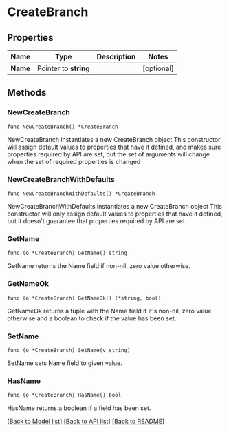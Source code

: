 # CreateBranch

## Properties

Name | Type | Description | Notes
------------ | ------------- | ------------- | -------------
**Name** | Pointer to **string** |  | [optional] 

## Methods

### NewCreateBranch

`func NewCreateBranch() *CreateBranch`

NewCreateBranch instantiates a new CreateBranch object
This constructor will assign default values to properties that have it defined,
and makes sure properties required by API are set, but the set of arguments
will change when the set of required properties is changed

### NewCreateBranchWithDefaults

`func NewCreateBranchWithDefaults() *CreateBranch`

NewCreateBranchWithDefaults instantiates a new CreateBranch object
This constructor will only assign default values to properties that have it defined,
but it doesn't guarantee that properties required by API are set

### GetName

`func (o *CreateBranch) GetName() string`

GetName returns the Name field if non-nil, zero value otherwise.

### GetNameOk

`func (o *CreateBranch) GetNameOk() (*string, bool)`

GetNameOk returns a tuple with the Name field if it's non-nil, zero value otherwise
and a boolean to check if the value has been set.

### SetName

`func (o *CreateBranch) SetName(v string)`

SetName sets Name field to given value.

### HasName

`func (o *CreateBranch) HasName() bool`

HasName returns a boolean if a field has been set.


[[Back to Model list]](../README.md#documentation-for-models) [[Back to API list]](../README.md#documentation-for-api-endpoints) [[Back to README]](../README.md)


